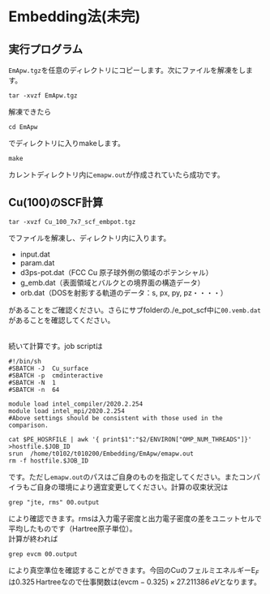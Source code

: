 # Embedding法(未完)

## 実行プログラム

`EmApw.tgz`を任意のディレクトリにコピーします。次にファイルを解凍をします。

```
tar -xvzf EmApw.tgz
```
解凍できたら

```
cd EmApw
```

でディレクトリに入りmakeします。

```
make
```

カレントディレクトリ内に`emapw.out`が作成されていたら成功です。


## Cu(100)のSCF計算


```
tar -xvzf Cu_100_7x7_scf_embpot.tgz
```

でファイルを解凍し、ディレクトリ内に入ります。

- input.dat
- param.dat
- d3ps-pot.dat（FCC Cu 原子球外側の領域のポテンシャル）
- g_emb.dat（表面領域とバルクとの境界面の構造データ）
- orb.dat（DOSを射影する軌道のデータ：s, px, py, pz・・・・）

があることをご確認ください。さらにサブfolderの./e_pot_scf中に`00.vemb.dat`があることを確認してください。


<br>
続いて計算です。job scriptは

```
#!/bin/sh
#SBATCH -J  Cu_surface
#SBATCH -p  cmdinteractive
#SBATCH -N  1
#SBATCH -n  64

module load intel_compiler/2020.2.254
module load intel_mpi/2020.2.254
#Above settings should be consistent with those used in the comparison.

cat $PE_HOSRFILE | awk '{ print$1":"$2/ENVIRON["OMP_NUM_THREADS"]}' >hostfile.$JOB_ID
srun  /home/t0102/t010200/Embedding/EmApw/emapw.out
rm -f hostfile.$JOB_ID
```

です。ただし`emapw.out`のパスはご自身のものを指定してください。またコンパイラもご自身の環境により適宜変更してください。計算の収束状況は
```
grep "jte, rms" 00.output
```
により確認できます。rmsは入力電子密度と出力電子密度の差をユニットセルで平均したものです（Hartree原子単位）。
<br>
計算が終われば
```
grep evcm 00.output
```
により真空準位を確認することができます。今回のCuのフェルミエネルギー$\mathrm{E}_F$は$0.325\, \mathrm{Hartree}$なので仕事関数は$(\mathrm{evcm}-0.325)\times 27.211386\,eV$となります。